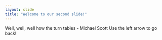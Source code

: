 ```yaml
---
layout: slide
title: "Welcome to our second slide!"
---
```

Well, well, well how the turn tables - Michael Scott
Use the left arrow to go back!

